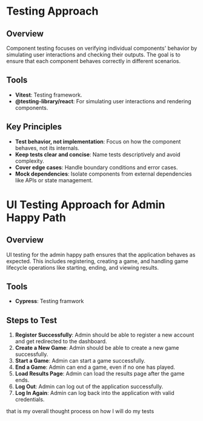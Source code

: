 # Testing Approach

## Overview
Component testing focuses on verifying individual components' behavior by simulating user interactions and checking their outputs. The goal is to ensure that each component behaves correctly in different scenarios.

## Tools
- **Vitest**: Testing framework.
- **@testing-library/react**: For simulating user interactions and rendering components.

## Key Principles
- **Test behavior, not implementation**: Focus on how the component behaves, not its internals.
- **Keep tests clear and concise**: Name tests descriptively and avoid complexity.
- **Cover edge cases**: Handle boundary conditions and error cases.
- **Mock dependencies**: Isolate components from external dependencies like APIs or state management.

# UI Testing Approach for Admin Happy Path

## Overview
UI testing for the admin happy path ensures that the application behaves as expected. This includes registering, creating a game, and handling game lifecycle operations like starting, ending, and viewing results.

## Tools
- **Cypress**: Testing framwork

## Steps to Test

1. **Register Successfully**: Admin should be able to register a new account and get redirected to the dashboard.
2. **Create a New Game**: Admin should be able to create a new game successfully.
3. **Start a Game**: Admin can start a game successfully.
4. **End a Game**: Admin can end a game, even if no one has played.
5. **Load Results Page**: Admin can load the results page after the game ends.
6. **Log Out**: Admin can log out of the application successfully.
7. **Log In Again**: Admin can log back into the application with valid credentials.

that is my overall thought process on how I will do my tests
